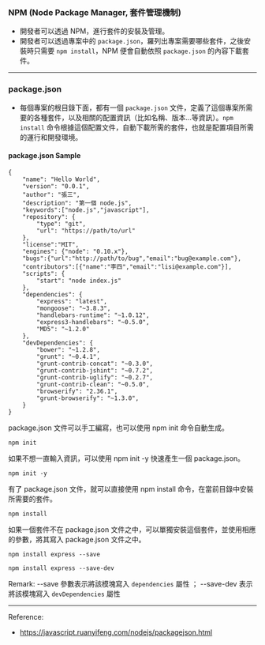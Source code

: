 ### NPM (Node Package Manager, 套件管理機制)

* 開發者可以透過 NPM，進行套件的安裝及管理。
* 開發者可以透過專案中的 `package.json`，羅列出專案需要哪些套件，之後安裝時只需要 `npm install`，NPM 便會自動依照 `package.json` 的內容下載套件。

---

### package.json

* 每個專案的根目錄下面，都有一個 `package.json` 文件，定義了這個專案所需要的各種套件，以及相關的配置資訊（比如名稱、版本...等資訊）。`npm install` 命令根據這個配置文件，自動下載所需的套件，也就是配置項目所需的運行和開發環境。

#### package.json Sample
```
{
	"name": "Hello World",
	"version": "0.0.1",
	"author": "張三",
	"description": "第一個 node.js",
	"keywords":["node.js","javascript"],
	"repository": {
		"type": "git",
		"url": "https://path/to/url"
	},
	"license":"MIT",
	"engines": {"node": "0.10.x"},
	"bugs":{"url":"http://path/to/bug","email":"bug@example.com"},
	"contributors":[{"name":"李四","email":"lisi@example.com"}],
	"scripts": {
		"start": "node index.js"
	},
	"dependencies": {
		"express": "latest",
		"mongoose": "~3.8.3",
		"handlebars-runtime": "~1.0.12",
		"express3-handlebars": "~0.5.0",
		"MD5": "~1.2.0"
	},
	"devDependencies": {
		"bower": "~1.2.8",
		"grunt": "~0.4.1",
		"grunt-contrib-concat": "~0.3.0",
		"grunt-contrib-jshint": "~0.7.2",
		"grunt-contrib-uglify": "~0.2.7",
		"grunt-contrib-clean": "~0.5.0",
		"browserify": "2.36.1",
		"grunt-browserify": "~1.3.0",
	}
}
```

package.json 文件可以手工編寫，也可以使用 npm init 命令自動生成。
```
npm init
```

如果不想一直輸入資訊，可以使用 npm init -y 快速產生一個 package.json。
```
npm init -y
```

有了 package.json 文件，就可以直接使用 npm install 命令，在當前目錄中安裝所需要的套件。
```
npm install
```

如果一個套件不在 package.json 文件之中，可以單獨安裝這個套件，並使用相應的參數，將其寫入 package.json 文件之中。
```
npm install express --save
```
```
npm install express --save-dev
```
Remark: --save 參數表示將該模塊寫入 `dependencies` 屬性 ； --save-dev 表示將該模塊寫入 `devDependencies` 屬性

---

Reference:
* https://javascript.ruanyifeng.com/nodejs/packagejson.html
